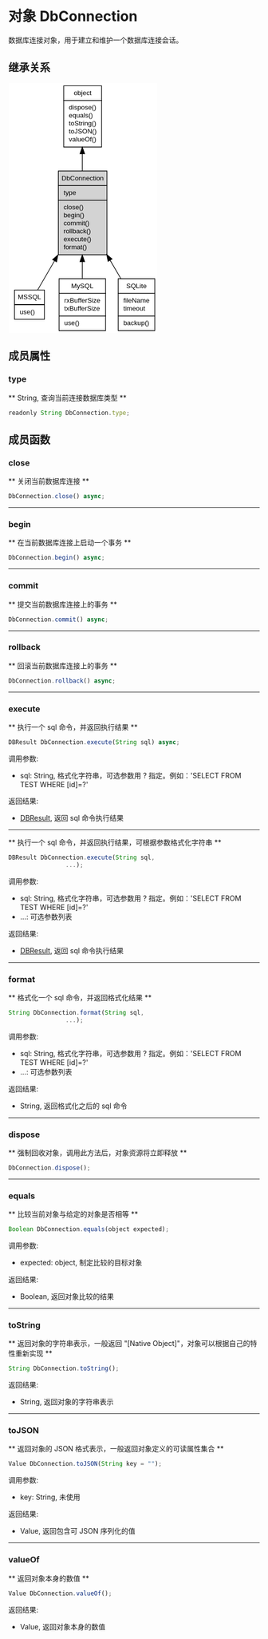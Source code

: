 # 对象 DbConnection
数据库连接对象，用于建立和维护一个数据库连接会话。

## 继承关系
<div class="inherits"><svg width="224pt" height="376pt" viewBox="0.00 0.00 223.50 376.00" xmlns="http://www.w3.org/2000/svg" xmlns:xlink="http://www.w3.org/1999/xlink">
<g id="graph0" class="graph" transform="scale(1 1) rotate(0) translate(4 372)">
<title>%0</title>
<polygon fill="#ffffff" stroke="transparent" points="-4,4 -4,-372 219.5,-372 219.5,4 -4,4"/>
<!-- object -->
<g id="node1" class="node">
<title>object</title>
<g id="a_node1"><a xlink:href="object.md" xlink:title="object">
<polygon fill="#ffffff" stroke="transparent" points="78.5,-276 78.5,-368 135.5,-368 135.5,-276 78.5,-276"/>
<polygon fill="none" stroke="#000000" points="79,-346 79,-368 136,-368 136,-346 79,-346"/>
<text text-anchor="start" x="94.1625" y="-354" font-family="Helvetica,sans-Serif" font-size="10.00" fill="#000000">object</text>
<polygon fill="none" stroke="#000000" points="79,-276 79,-346 136,-346 136,-276 79,-276"/>
<text text-anchor="start" x="84" y="-332" font-family="Helvetica,sans-Serif" font-size="10.00" fill="#000000"> dispose()</text>
<text text-anchor="start" x="84" y="-320" font-family="Helvetica,sans-Serif" font-size="10.00" fill="#000000"> equals()</text>
<text text-anchor="start" x="84" y="-308" font-family="Helvetica,sans-Serif" font-size="10.00" fill="#000000"> toString()</text>
<text text-anchor="start" x="84" y="-296" font-family="Helvetica,sans-Serif" font-size="10.00" fill="#000000"> toJSON()</text>
<text text-anchor="start" x="84" y="-284" font-family="Helvetica,sans-Serif" font-size="10.00" fill="#000000"> valueOf()</text>
</a>
</g>
</g>
<!-- DbConnection -->
<g id="node2" class="node">
<title>DbConnection</title>
<g id="a_node2"><a xlink:title="DbConnection">
<polygon fill="#d3d3d3" stroke="transparent" points="70.5,-114 70.5,-240 143.5,-240 143.5,-114 70.5,-114"/>
<polygon fill="none" stroke="#000000" points="71,-218 71,-240 144,-240 144,-218 71,-218"/>
<text text-anchor="start" x="75.8255" y="-226" font-family="Helvetica,sans-Serif" font-size="10.00" fill="#000000">DbConnection</text>
<polygon fill="none" stroke="#000000" points="71,-196 71,-218 144,-218 144,-196 71,-196"/>
<text text-anchor="start" x="76" y="-204" font-family="Helvetica,sans-Serif" font-size="10.00" fill="#000000"> type</text>
<polygon fill="none" stroke="#000000" points="71,-114 71,-196 144,-196 144,-114 71,-114"/>
<text text-anchor="start" x="76" y="-182" font-family="Helvetica,sans-Serif" font-size="10.00" fill="#000000"> close()</text>
<text text-anchor="start" x="76" y="-170" font-family="Helvetica,sans-Serif" font-size="10.00" fill="#000000"> begin()</text>
<text text-anchor="start" x="76" y="-158" font-family="Helvetica,sans-Serif" font-size="10.00" fill="#000000"> commit()</text>
<text text-anchor="start" x="76" y="-146" font-family="Helvetica,sans-Serif" font-size="10.00" fill="#000000"> rollback()</text>
<text text-anchor="start" x="76" y="-134" font-family="Helvetica,sans-Serif" font-size="10.00" fill="#000000"> execute()</text>
<text text-anchor="start" x="76" y="-122" font-family="Helvetica,sans-Serif" font-size="10.00" fill="#000000"> format()</text>
</a>
</g>
</g>
<!-- object&#45;&gt;DbConnection -->
<g id="edge1" class="edge">
<title>object-&gt;DbConnection</title>
<path fill="none" stroke="#000000" d="M107,-265.6596C107,-257.2593 107,-248.554 107,-240.0266"/>
<polygon fill="#000000" stroke="#000000" points="103.5001,-265.7224 107,-275.7224 110.5001,-265.7225 103.5001,-265.7224"/>
</g>
<!-- MSSQL -->
<g id="node3" class="node">
<title>MSSQL</title>
<g id="a_node3"><a xlink:href="MSSQL.md" xlink:title="MSSQL">
<polygon fill="#ffffff" stroke="transparent" points="4.5,-17 4.5,-61 49.5,-61 49.5,-17 4.5,-17"/>
<polygon fill="none" stroke="#000000" points="5,-39 5,-61 50,-61 50,-39 5,-39"/>
<text text-anchor="start" x="9.9975" y="-47" font-family="Helvetica,sans-Serif" font-size="10.00" fill="#000000">MSSQL</text>
<polygon fill="none" stroke="#000000" points="5,-17 5,-39 50,-39 50,-17 5,-17"/>
<text text-anchor="start" x="10" y="-25" font-family="Helvetica,sans-Serif" font-size="10.00" fill="#000000"> use()</text>
</a>
</g>
</g>
<!-- DbConnection&#45;&gt;MSSQL -->
<g id="edge2" class="edge">
<title>DbConnection-&gt;MSSQL</title>
<path fill="none" stroke="#000000" d="M65.1449,-104.7999C55.9072,-88.8649 46.8017,-73.1579 39.8049,-61.0884"/>
<polygon fill="#000000" stroke="#000000" points="62.2346,-106.7585 70.278,-113.6545 68.2906,-103.2477 62.2346,-106.7585"/>
</g>
<!-- MySQL -->
<g id="node4" class="node">
<title>MySQL</title>
<g id="a_node4"><a xlink:href="MySQL.md" xlink:title="MySQL">
<polygon fill="#ffffff" stroke="transparent" points="72,0 72,-78 142,-78 142,0 72,0"/>
<polygon fill="none" stroke="#000000" points="72,-56 72,-78 142,-78 142,-56 72,-56"/>
<text text-anchor="start" x="90.332" y="-64" font-family="Helvetica,sans-Serif" font-size="10.00" fill="#000000">MySQL</text>
<polygon fill="none" stroke="#000000" points="72,-22 72,-56 142,-56 142,-22 72,-22"/>
<text text-anchor="start" x="77" y="-42" font-family="Helvetica,sans-Serif" font-size="10.00" fill="#000000"> rxBufferSize</text>
<text text-anchor="start" x="77" y="-30" font-family="Helvetica,sans-Serif" font-size="10.00" fill="#000000"> txBufferSize</text>
<polygon fill="none" stroke="#000000" points="72,0 72,-22 142,-22 142,0 72,0"/>
<text text-anchor="start" x="77" y="-8" font-family="Helvetica,sans-Serif" font-size="10.00" fill="#000000"> use()</text>
</a>
</g>
</g>
<!-- DbConnection&#45;&gt;MySQL -->
<g id="edge3" class="edge">
<title>DbConnection-&gt;MySQL</title>
<path fill="none" stroke="#000000" d="M107,-103.4693C107,-94.8023 107,-86.2311 107,-78.3058"/>
<polygon fill="#000000" stroke="#000000" points="103.5001,-103.6545 107,-113.6545 110.5001,-103.6545 103.5001,-103.6545"/>
</g>
<!-- SQLite -->
<g id="node5" class="node">
<title>SQLite</title>
<g id="a_node5"><a xlink:href="SQLite.md" xlink:title="SQLite">
<polygon fill="#ffffff" stroke="transparent" points="160.5,0 160.5,-78 215.5,-78 215.5,0 160.5,0"/>
<polygon fill="none" stroke="#000000" points="161,-56 161,-78 216,-78 216,-56 161,-56"/>
<text text-anchor="start" x="173.218" y="-64" font-family="Helvetica,sans-Serif" font-size="10.00" fill="#000000">SQLite</text>
<polygon fill="none" stroke="#000000" points="161,-22 161,-56 216,-56 216,-22 161,-22"/>
<text text-anchor="start" x="166" y="-42" font-family="Helvetica,sans-Serif" font-size="10.00" fill="#000000"> fileName</text>
<text text-anchor="start" x="166" y="-30" font-family="Helvetica,sans-Serif" font-size="10.00" fill="#000000"> timeout</text>
<polygon fill="none" stroke="#000000" points="161,0 161,-22 216,-22 216,0 161,0"/>
<text text-anchor="start" x="166" y="-8" font-family="Helvetica,sans-Serif" font-size="10.00" fill="#000000"> backup()</text>
</a>
</g>
</g>
<!-- DbConnection&#45;&gt;SQLite -->
<g id="edge4" class="edge">
<title>DbConnection-&gt;SQLite</title>
<path fill="none" stroke="#000000" d="M148.8441,-105.71C154.4396,-96.177 160.0008,-86.7023 165.0999,-78.0149"/>
<polygon fill="#000000" stroke="#000000" points="145.7517,-104.0644 143.7081,-114.4603 151.7886,-107.6079 145.7517,-104.0644"/>
</g>
</g>
</svg></div>

## 成员属性
        
### type
** String, 查询当前连接数据库类型 **
```JavaScript
readonly String DbConnection.type;
```

## 成员函数
        
### close
** 关闭当前数据库连接 **
```JavaScript
DbConnection.close() async;
```

--------------------------
### begin
** 在当前数据库连接上启动一个事务 **
```JavaScript
DbConnection.begin() async;
```

--------------------------
### commit
** 提交当前数据库连接上的事务 **
```JavaScript
DbConnection.commit() async;
```

--------------------------
### rollback
** 回滚当前数据库连接上的事务 **
```JavaScript
DbConnection.rollback() async;
```

--------------------------
### execute
** 执行一个 sql 命令，并返回执行结果 **
```JavaScript
DBResult DbConnection.execute(String sql) async;
```

调用参数:
* sql: String, 格式化字符串，可选参数用 ? 指定。例如：'SELECT FROM TEST WHERE [id]=?'

返回结果:
* [DBResult](DBResult.md), 返回 sql 命令执行结果

--------------------------
** 执行一个 sql 命令，并返回执行结果，可根据参数格式化字符串 **
```JavaScript
DBResult DbConnection.execute(String sql,
                ...);
```

调用参数:
* sql: String, 格式化字符串，可选参数用 ? 指定。例如：'SELECT FROM TEST WHERE [id]=?'
* ...: 可选参数列表

返回结果:
* [DBResult](DBResult.md), 返回 sql 命令执行结果

--------------------------
### format
** 格式化一个 sql 命令，并返回格式化结果 **
```JavaScript
String DbConnection.format(String sql,
                ...);
```

调用参数:
* sql: String, 格式化字符串，可选参数用 ? 指定。例如：'SELECT FROM TEST WHERE [id]=?'
* ...: 可选参数列表

返回结果:
* String, 返回格式化之后的 sql 命令

--------------------------
### dispose
** 强制回收对象，调用此方法后，对象资源将立即释放 **
```JavaScript
DbConnection.dispose();
```

--------------------------
### equals
** 比较当前对象与给定的对象是否相等 **
```JavaScript
Boolean DbConnection.equals(object expected);
```

调用参数:
* expected: object, 制定比较的目标对象

返回结果:
* Boolean, 返回对象比较的结果

--------------------------
### toString
** 返回对象的字符串表示，一般返回 "[Native Object]"，对象可以根据自己的特性重新实现 **
```JavaScript
String DbConnection.toString();
```

返回结果:
* String, 返回对象的字符串表示

--------------------------
### toJSON
** 返回对象的 JSON 格式表示，一般返回对象定义的可读属性集合 **
```JavaScript
Value DbConnection.toJSON(String key = "");
```

调用参数:
* key: String, 未使用

返回结果:
* Value, 返回包含可 JSON 序列化的值

--------------------------
### valueOf
** 返回对象本身的数值 **
```JavaScript
Value DbConnection.valueOf();
```

返回结果:
* Value, 返回对象本身的数值

